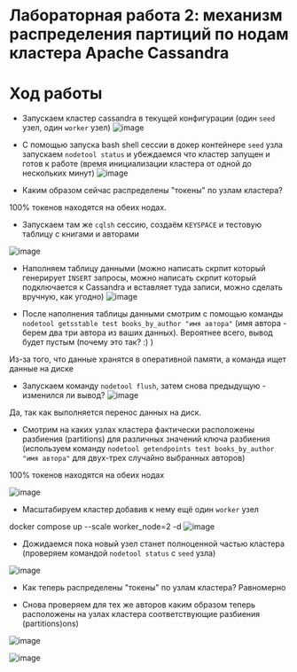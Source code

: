 # Лабораторная работа 2: механизм распределения партиций по нодам кластера Apache Cassandra

# Ход работы

* Запускаем кластер cassandra в текущей конфигурации (один `seed` узел, один `worker` узел)
![image](https://user-images.githubusercontent.com/93330045/203517513-28daa242-e680-4fee-864a-ab0af5df02aa.png)

* С помощью запуска bash shell сессии в докер контейнере `seed` узла запускаем `nodetool status` и
  убеждаемся что кластер запущен и готов к работе (время инициализации кластера от одной до
  нескольких минут)
  ![image](https://user-images.githubusercontent.com/93330045/203516637-6b1c7e41-0659-48ef-8909-a26133f3152a.png)

* Каким образом сейчас распределены "токены" по узлам кластера?

100% токенов находятся на обеих нодах.

* Запускаем там же `cqlsh` сессию, создаём `KEYSPACE` и тестовую таблицу с книгами и авторами

![image](https://user-images.githubusercontent.com/93330045/203542925-ebc474ca-c60c-4495-9a7f-9499b8ce8400.png)

* Наполняем таблицу данными (можно написать скрпит который генерирует `INSERT` запросы, можно
  написать скрпит который подключается к Cassandra и вставляет туда записи, можно сделать вручную,
  как угодно)
  ![image](https://user-images.githubusercontent.com/93330045/203555155-71c44afa-3b53-4123-8a55-0deca2e4a841.png)

 
* После наполнения таблицы данными смотрим с помощью команды `nodetool getsstable test
  books_by_author "имя автора"` (имя автора - берем два три автора из ваших данных). Вероятнее
  всего, вывод будет пустым (почему это так? :) )

 Из-за того, что данные хранятся в оперативной памяти, а команда ищет данные на диске
 
* Запускаем команду `nodetool flush`, затем снова предыдущую - изменился ли вывод?
 ![image](https://user-images.githubusercontent.com/93330045/203555513-31458749-4bbe-4454-9bb3-fe0467499d9b.png)
 
Да, так как выполняется перенос данных на диск. 

* Смотрим на каких узлах кластера фактически расположены разбиения (partitions) для различных
  значений ключа разбиения (используем команду `nodetool getendpoints test books_by_author "имя
  автора"` для двух-трех случайно выбранных авторов)
  
100% токенов находятся на обеих нодах

![image](https://user-images.githubusercontent.com/93330045/203559903-e4fbf532-0578-40f3-a684-3a1c019ffafc.png)

* Масштабируем кластер добавив к нему ещё один `worker` узел

docker compose up --scale worker_node=2 -d
![image](https://user-images.githubusercontent.com/93330045/203560511-9bbb8a0f-9cdc-4389-82ff-02975fb70951.png)

* Дожидаемся пока новый узел станет полноценной частью кластера (проверяем командой `nodetool
  status` с `seed` узла)
  
![image](https://user-images.githubusercontent.com/93330045/203562058-e565488c-1645-48f5-9a9f-744981e84a15.png)

  * Как теперь распределены "токены" по узлам кластера?
Равномерно

* Снова проверяем для тех же авторов каким образом теперь расположены на узлах кластера
  соответствующие разбиения (partitions)ons)
  
![image](https://user-images.githubusercontent.com/93330045/203563745-e88e23be-b77d-4096-88f0-c6218cc21982.png)

![image](https://user-images.githubusercontent.com/93330045/203564268-503fa84a-f2b0-42c0-8bb8-53aac92ce4b0.png)
